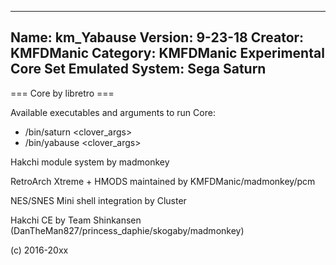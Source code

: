 -----------------------
Name: km_Yabause
Version: 9-23-18
Creator: KMFDManic
Category: KMFDManic Experimental Core Set
Emulated System: Sega Saturn
-----------------------
=== Core by libretro ===

Available executables and arguments to run Core:
- /bin/saturn <rom> <clover_args>
- /bin/yabause <rom> <clover_args>

Hakchi module system by madmonkey

RetroArch Xtreme + HMODS maintained by KMFDManic/madmonkey/pcm

NES/SNES Mini shell integration by Cluster

Hakchi CE by Team Shinkansen (DanTheMan827/princess_daphie/skogaby/madmonkey)

(c) 2016-20xx
